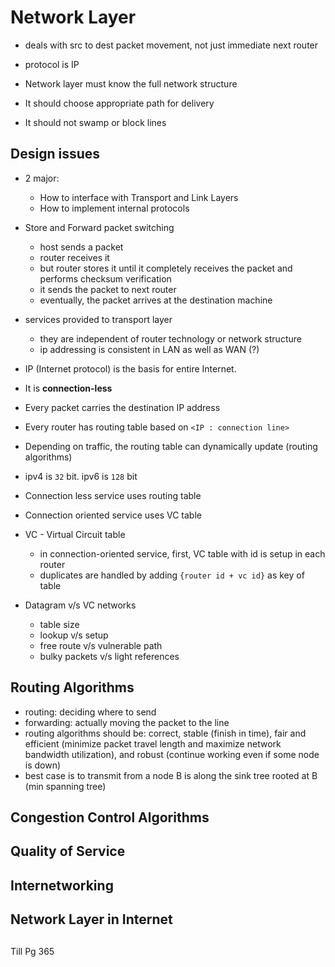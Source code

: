 # Network Layer

- deals with src to dest packet movement, not just immediate next router
- protocol is IP

- Network layer must know the full network structure
- It should choose appropriate path for delivery
- It should not swamp or block lines

## Design issues
- 2 major:
	- How to interface with Transport and Link Layers
	- How to implement internal protocols

- Store and Forward packet switching
	- host sends a packet
	- router receives it
	- but router stores it until it completely receives the packet and performs checksum verification
	- it sends the packet to next router
	- eventually, the packet arrives at the destination machine

- services provided to transport layer
	- they are independent of router technology or network structure
	- ip addressing is consistent in LAN as well as WAN (?)

- IP (Internet protocol) is the basis for entire Internet.
- It is **connection-less**
- Every packet carries the destination IP address
- Every router has routing table based on `<IP : connection line>`
- Depending on traffic, the routing table can dynamically update (routing algorithms)
- ipv4 is `32` bit. ipv6 is `128` bit

- Connection less service uses routing table
- Connection oriented service uses VC table

- VC - Virtual Circuit table
	- in connection-oriented service, first, VC table with id is setup in each router
	- duplicates are handled by adding `{router id + vc id}` as key of table

- Datagram v/s VC networks
	- table size	
	- lookup v/s setup
	- free route v/s vulnerable path
	- bulky packets v/s light references
	

## Routing Algorithms
- routing: deciding where to send
- forwarding: actually moving the packet to the line
- routing algorithms should be: correct, stable (finish in time), fair and efficient (minimize packet travel length and maximize network bandwidth utilization), and robust (continue working even if some node is down)
- best case is to transmit from a node B is along the sink tree rooted at B (min spanning tree)


## Congestion Control Algorithms

## Quality of Service

## Internetworking

## Network Layer in Internet

## 



Till Pg 365


